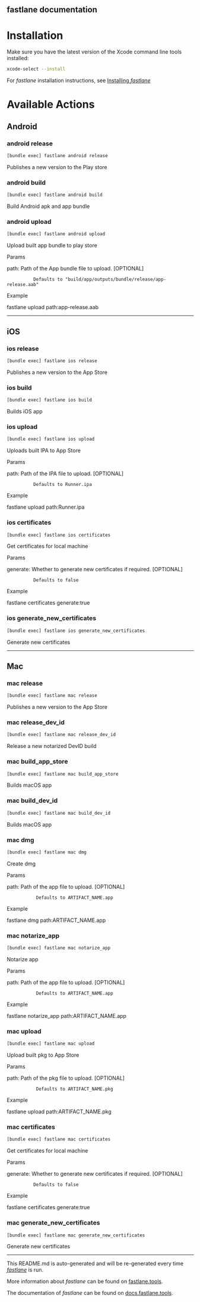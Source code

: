 fastlane documentation
----

# Installation

Make sure you have the latest version of the Xcode command line tools installed:

```sh
xcode-select --install
```

For _fastlane_ installation instructions, see [Installing _fastlane_](https://docs.fastlane.tools/#installing-fastlane)

# Available Actions

## Android

### android release

```sh
[bundle exec] fastlane android release
```

Publishes a new version to the Play store

### android build

```sh
[bundle exec] fastlane android build
```

Build Android apk and app bundle

### android upload

```sh
[bundle exec] fastlane android upload
```

Upload built app bundle to play store

Params



  path:       Path of the App bundle file to upload. [OPTIONAL]

              Defaults to "build/app/outputs/bundle/release/app-release.aab"



Example

  fastlane upload path:app-release.aab

----


## iOS

### ios release

```sh
[bundle exec] fastlane ios release
```

Publishes a new version to the App Store

### ios build

```sh
[bundle exec] fastlane ios build
```

Builds iOS app

### ios upload

```sh
[bundle exec] fastlane ios upload
```

Uploads built IPA to App Store

Params



  path:        Path of the IPA file to upload. [OPTIONAL]

              Defaults to Runner.ipa



Example

  fastlane upload path:Runner.ipa

### ios certificates

```sh
[bundle exec] fastlane ios certificates
```

Get certificates for local machine

Params



  generate:   Whether to generate new certificates if required. [OPTIONAL]

              Defaults to false



Example

  fastlane certificates generate:true

### ios generate_new_certificates

```sh
[bundle exec] fastlane ios generate_new_certificates
```

Generate new certificates

----


## Mac

### mac release

```sh
[bundle exec] fastlane mac release
```

Publishes a new version to the App Store

### mac release_dev_id

```sh
[bundle exec] fastlane mac release_dev_id
```

Release a new notarized DevID build

### mac build_app_store

```sh
[bundle exec] fastlane mac build_app_store
```

Builds macOS app

### mac build_dev_id

```sh
[bundle exec] fastlane mac build_dev_id
```

Builds macOS app

### mac dmg

```sh
[bundle exec] fastlane mac dmg
```

Create dmg

Params



  path:        Path of the app file to upload. [OPTIONAL]

               Defaults to ARTIFACT_NAME.app



Example

  fastlane dmg path:ARTIFACT_NAME.app

### mac notarize_app

```sh
[bundle exec] fastlane mac notarize_app
```

Notarize app

Params



  path:        Path of the app file to upload. [OPTIONAL]

               Defaults to ARTIFACT_NAME.app



Example

  fastlane notarize_app path:ARTIFACT_NAME.app

### mac upload

```sh
[bundle exec] fastlane mac upload
```

Upload built pkg to App Store

Params



  path:        Path of the pkg file to upload. [OPTIONAL]

               Defaults to ARTIFACT_NAME.pkg



Example

  fastlane upload path:ARTIFACT_NAME.pkg

### mac certificates

```sh
[bundle exec] fastlane mac certificates
```

Get certificates for local machine

Params



  generate:   Whether to generate new certificates if required. [OPTIONAL]

              Defaults to false



Example

  fastlane certificates generate:true

### mac generate_new_certificates

```sh
[bundle exec] fastlane mac generate_new_certificates
```

Generate new certificates

----

This README.md is auto-generated and will be re-generated every time [_fastlane_](https://fastlane.tools) is run.

More information about _fastlane_ can be found on [fastlane.tools](https://fastlane.tools).

The documentation of _fastlane_ can be found on [docs.fastlane.tools](https://docs.fastlane.tools).
